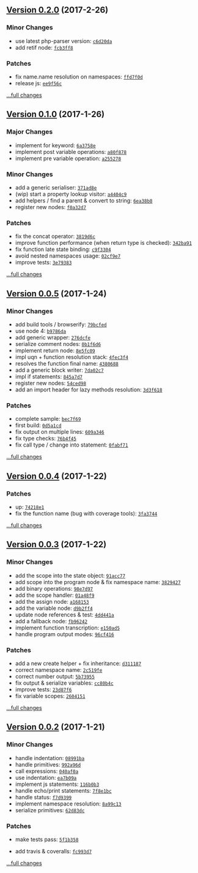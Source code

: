## [Version 0.2.0](https://github.com/glayzzle/php-transpiler/releases/tag/v0.2.0) (2017-2-26)

### Minor Changes

- use latest php-parser version: [`c6d20da`](https://github.com/glayzzle/php-transpiler/commit/c6d20da)
- add retif node: [`fcb3ff8`](https://github.com/glayzzle/php-transpiler/commit/fcb3ff8)

### Patches

- fix name.name resolution on namespaces: [`ffd7f0d`](https://github.com/glayzzle/php-transpiler/commit/ffd7f0d)
- release js: [`ee9f56c`](https://github.com/glayzzle/php-transpiler/commit/ee9f56c)

[...full changes](https://github.com/glayzzle/php-transpiler/compare/v0.1.0...v0.2.0)

## [Version 0.1.0](https://github.com/glayzzle/php-transpiler/releases/tag/v0.1.0) (2017-1-26)

### Major Changes

- implement for keyword: [`6a3758e`](https://github.com/glayzzle/php-transpiler/commit/6a3758e)
- implement post variable operations: [`a80f878`](https://github.com/glayzzle/php-transpiler/commit/a80f878)
- implement pre variable operation: [`a255278`](https://github.com/glayzzle/php-transpiler/commit/a255278)

### Minor Changes

- add a generic serialiser: [`371ad8e`](https://github.com/glayzzle/php-transpiler/commit/371ad8e)
- (wip) start a property lookup visitor: [`a4404c9`](https://github.com/glayzzle/php-transpiler/commit/a4404c9)
- add helpers / find a parent & convert to string: [`6ea38b8`](https://github.com/glayzzle/php-transpiler/commit/6ea38b8)
- register new nodes: [`f0a32d7`](https://github.com/glayzzle/php-transpiler/commit/f0a32d7)

### Patches

- fix the concat operator: [`3819d6c`](https://github.com/glayzzle/php-transpiler/commit/3819d6c)
- improve function performance (when return type is checked): [`342ba91`](https://github.com/glayzzle/php-transpiler/commit/342ba91)
- fix function late state binding: [`c9f3304`](https://github.com/glayzzle/php-transpiler/commit/c9f3304)
- avoid nested namespaces usage: [`02cf9e7`](https://github.com/glayzzle/php-transpiler/commit/02cf9e7)
- improve tests: [`3e79383`](https://github.com/glayzzle/php-transpiler/commit/3e79383)

[...full changes](https://github.com/glayzzle/php-transpiler/compare/v0.0.5...v0.1.0)

## [Version 0.0.5](https://github.com/glayzzle/php-transpiler/releases/tag/v0.0.5) (2017-1-24)

### Minor Changes

- add build tools / browserify: [`79bcfed`](https://github.com/glayzzle/php-transpiler/commit/79bcfed)
- use node 4: [`b9786da`](https://github.com/glayzzle/php-transpiler/commit/b9786da)
- add generic wrapper: [`276dcfe`](https://github.com/glayzzle/php-transpiler/commit/276dcfe)
- serialize comment nodes: [`0b1f6d6`](https://github.com/glayzzle/php-transpiler/commit/0b1f6d6)
- implement return node: [`8e5fc09`](https://github.com/glayzzle/php-transpiler/commit/8e5fc09)
- impl uqn + function resolution stack: [`4fec3f4`](https://github.com/glayzzle/php-transpiler/commit/4fec3f4)
- resolves the function final name: [`4380688`](https://github.com/glayzzle/php-transpiler/commit/4380688)
- add a generic block writer: [`7da02c7`](https://github.com/glayzzle/php-transpiler/commit/7da02c7)
- impl if statements: [`845a7d7`](https://github.com/glayzzle/php-transpiler/commit/845a7d7)
- register new nodes: [`54ced98`](https://github.com/glayzzle/php-transpiler/commit/54ced98)
- add an import header for lazy methods resolution: [`3d3f618`](https://github.com/glayzzle/php-transpiler/commit/3d3f618)

### Patches

- complete sample: [`bec7f69`](https://github.com/glayzzle/php-transpiler/commit/bec7f69)
- first build: [`0d5a1cd`](https://github.com/glayzzle/php-transpiler/commit/0d5a1cd)
- fix output on multiple lines: [`609a346`](https://github.com/glayzzle/php-transpiler/commit/609a346)
- fix type checks: [`76b4f45`](https://github.com/glayzzle/php-transpiler/commit/76b4f45)
- fix call type / change into statement: [`0fabf71`](https://github.com/glayzzle/php-transpiler/commit/0fabf71)

[...full changes](https://github.com/glayzzle/php-transpiler/compare/v0.0.4...v0.0.5)

## [Version 0.0.4](https://github.com/glayzzle/php-transpiler/releases/tag/v0.0.4) (2017-1-22)

### Patches

- up: [`74218e1`](https://github.com/glayzzle/php-transpiler/commit/74218e1)
- fix the function name (bug with coverage tools): [`3fa3744`](https://github.com/glayzzle/php-transpiler/commit/3fa3744)

[...full changes](https://github.com/glayzzle/php-transpiler/compare/v0.0.3...v0.0.4)

## [Version 0.0.3](https://github.com/glayzzle/php-transpiler/releases/tag/v0.0.3) (2017-1-22)

### Minor Changes

- add the scope into the state object: [`91acc77`](https://github.com/glayzzle/php-transpiler/commit/91acc77)
- add scope into the program node & fix namespace name: [`3829427`](https://github.com/glayzzle/php-transpiler/commit/3829427)
- add binary operations: [`98e7d97`](https://github.com/glayzzle/php-transpiler/commit/98e7d97)
- add the scope handler: [`01a48f9`](https://github.com/glayzzle/php-transpiler/commit/01a48f9)
- add the assign node: [`a168153`](https://github.com/glayzzle/php-transpiler/commit/a168153)
- add the variable node: [`d9b2ff4`](https://github.com/glayzzle/php-transpiler/commit/d9b2ff4)
- update node references & test: [`4dd441a`](https://github.com/glayzzle/php-transpiler/commit/4dd441a)
- add a fallback node: [`fb96242`](https://github.com/glayzzle/php-transpiler/commit/fb96242)
- implement function transcription: [`e150ad5`](https://github.com/glayzzle/php-transpiler/commit/e150ad5)
- handle program output modes: [`96cf416`](https://github.com/glayzzle/php-transpiler/commit/96cf416)

### Patches

- add a new create helper + fix inheritance: [`d311187`](https://github.com/glayzzle/php-transpiler/commit/d311187)
- correct namespace name: [`2c519fe`](https://github.com/glayzzle/php-transpiler/commit/2c519fe)
- correct number output: [`5b73955`](https://github.com/glayzzle/php-transpiler/commit/5b73955)
- fix output & serialize variables: [`cc80b4c`](https://github.com/glayzzle/php-transpiler/commit/cc80b4c)
- improve tests: [`23d87f6`](https://github.com/glayzzle/php-transpiler/commit/23d87f6)
- fix variable scopes: [`2604151`](https://github.com/glayzzle/php-transpiler/commit/2604151)

[...full changes](https://github.com/glayzzle/php-transpiler/compare/v0.0.2...v0.0.3)

## [Version 0.0.2](https://github.com/glayzzle/php-transpiler/releases/tag/v0.0.2) (2017-1-21)

### Minor Changes

- handle indentation: [`08991ba`](https://github.com/glayzzle/php-transpiler/commit/08991ba)
- handle primitives: [`992a96d`](https://github.com/glayzzle/php-transpiler/commit/992a96d)
- call expressions: [`040af0a`](https://github.com/glayzzle/php-transpiler/commit/040af0a)
- use indentation: [`ea7b09a`](https://github.com/glayzzle/php-transpiler/commit/ea7b09a)
- implement js statements: [`116b0b3`](https://github.com/glayzzle/php-transpiler/commit/116b0b3)
- handle echo/print statements: [`7f8e1bc`](https://github.com/glayzzle/php-transpiler/commit/7f8e1bc)
- handle status: [`f7d9399`](https://github.com/glayzzle/php-transpiler/commit/f7d9399)
- implement namespace resolution: [`8a99c13`](https://github.com/glayzzle/php-transpiler/commit/8a99c13)
- serialize primitives: [`62d83dc`](https://github.com/glayzzle/php-transpiler/commit/62d83dc)

### Patches

- make tests pass: [`5f1b358`](https://github.com/glayzzle/php-transpiler/commit/5f1b358)

- add travis & coveralls: [`fc993d7`](https://github.com/glayzzle/php-transpiler/commit/fc993d7)

[...full changes](https://github.com/glayzzle/php-transpiler/compare/v0.0.1...v0.0.2)
